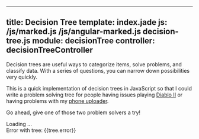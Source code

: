 ----
title: Decision Tree
template: index.jade
js: /js/marked.js /js/angular-marked.js decision-tree.js
module: decisionTree
controller: decisionTreeController
----

<div ng-if="!tree" markdown="1">
<p>
Decision trees are useful ways to categorize items, solve problems, and classify data.  With a series of questions, you can narrow down possibilities very quickly.</p>

<p>This is a quick implementation of decision trees in JavaScript so that I could write a problem solving tree for people having issues playing <a ng-click="showTree('diablo-ii')" href="">Diablo II</a> or having problems with my <a ng-click="showTree('uploader')" href="">phone uploader</a>.</p>

<p>Go ahead, give one of those two problem solvers a try!</p>

</div>

<div ng-if="tree && tree.isLoading">
Loading ...
</div>

<div ng-if="tree && tree.isError">
Error with tree:  {{tree.error}}
</div>

<div ng-if="tree" marked="'# ' + tree.title"></div>

<div ng-if="question">
<div marked="question.text"></div>
<div ng-repeat="(key, answer) in question.answers">
    <a href="?tree={{tree.name}}&q={{key}}" ng-click="selectAnswer(key)" marked="answer"></a>
</div>
</div>


